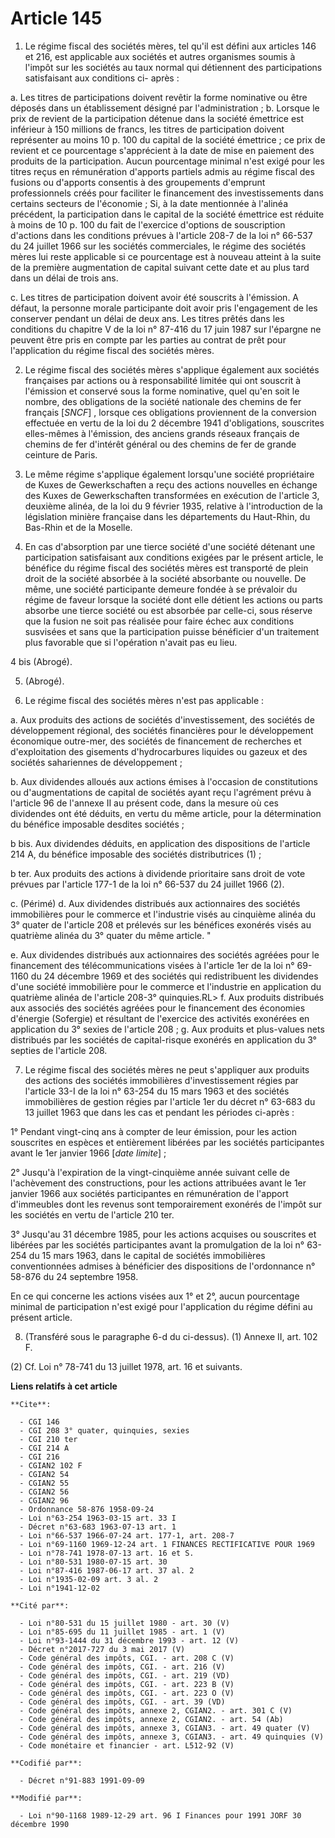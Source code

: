 # Article 145

1. Le régime fiscal des sociétés mères, tel qu'il est défini aux articles 146 et 216, est applicable aux sociétés et autres
organismes soumis à l'impôt sur les sociétés au taux normal qui détiennent des participations satisfaisant aux conditions ci-
après :

a. Les titres de participations doivent revêtir la forme nominative ou être déposés dans un établissement désigné par
l'administration ;    b. Lorsque le prix de revient de la participation détenue dans la société émettrice est inférieur à 150
millions de francs, les titres de participation doivent représenter au moins 10 p. 100 du capital de la société émettrice ;
ce prix de revient et ce pourcentage s'apprécient à la date de mise en paiement des produits de la participation. Aucun
pourcentage minimal n'est exigé pour les titres reçus en rémunération d'apports partiels admis au régime fiscal des fusions
ou d'apports consentis à des groupements d'emprunt professionnels créés pour faciliter le financement des investissements
dans certains secteurs de l'économie ;    Si, à la date mentionnée à l'alinéa précédent, la participation dans le capital de
la société émettrice est réduite à moins de 10 p. 100 du fait de l'exercice d'options de souscription d'actions dans les
conditions prévues à l'article 208-7 de la loi n° 66-537 du 24 juillet 1966 sur les sociétés commerciales, le régime des
sociétés mères lui reste applicable si ce pourcentage est à nouveau atteint à la suite de la première augmentation de capital
suivant cette date et au plus tard dans un délai de trois ans.

c. Les titres de participation doivent avoir été souscrits à l'émission. A défaut, la personne morale participante doit avoir
pris l'engagement de les conserver pendant un délai de deux ans.    Les titres prêtés dans les conditions du chapitre V de la
loi n° 87-416 du 17 juin 1987 sur l'épargne ne peuvent être pris en compte par les parties au contrat de prêt pour
l'application du régime fiscal des sociétés mères.

2. Le régime fiscal des sociétés mères s'applique également aux sociétés françaises par actions ou à responsabilité limitée
qui ont souscrit à l'émission et conservé sous la forme nominative, quel qu'en soit le nombre, des obligations de la société
nationale des chemins de fer français [*SNCF*] , lorsque ces obligations proviennent de la conversion effectuée en vertu de
la loi du 2 décembre 1941 d'obligations, souscrites elles-mêmes à l'émission, des anciens grands réseaux français de chemins
de fer d'intérêt général ou des chemins de fer de grande ceinture de Paris.

3. Le même régime s'applique également lorsqu'une société propriétaire de Kuxes de Gewerkschaften a reçu des actions
nouvelles en échange des Kuxes de Gewerkschaften transformées en exécution de l'article 3, deuxième alinéa, de la loi du 9
février 1935, relative à l'introduction de la législation minière française dans les départements du Haut-Rhin, du Bas-Rhin
et de la Moselle.

4. En cas d'absorption par une tierce société d'une société détenant une participation satisfaisant aux conditions exigées
par le présent article, le bénéfice du régime fiscal des sociétés mères est transporté de plein droit de la société absorbée
à la société absorbante ou nouvelle. De même, une société participante demeure fondée à se prévaloir du régime de faveur
lorsque la société dont elle détient les actions ou parts absorbe une tierce société ou est absorbée par celle-ci, sous
réserve que la fusion ne soit pas réalisée pour faire échec aux conditions susvisées et sans que la participation puisse
bénéficier d'un traitement plus favorable que si l'opération n'avait pas eu lieu.

4 bis (Abrogé).

5. (Abrogé).

6. Le régime fiscal des sociétés mères n'est pas applicable :

a. Aux produits des actions de sociétés d'investissement, des sociétés de développement régional, des sociétés financières
pour le développement économique outre-mer, des sociétés de financement de recherches et d'exploitation des gisements
d'hydrocarbures liquides ou gazeux et des sociétés sahariennes de développement ;

b. Aux dividendes alloués aux actions émises à l'occasion de constitutions ou d'augmentations de capital de sociétés ayant
reçu l'agrément prévu à l'article 96 de l'annexe II au présent code, dans la mesure où ces dividendes ont été déduits, en
vertu du même article, pour la détermination du bénéfice imposable desdites sociétés ;

b bis. Aux dividendes déduits, en application des dispositions de l'article 214 A, du bénéfice imposable des sociétés
distributrices (1) ;

b ter. Aux produits des actions à dividende prioritaire sans droit de vote prévues par l'article 177-1 de la loi n° 66-537 du
24 juillet 1966 (2).

c. (Périmé)    d. Aux dividendes distribués aux actionnaires des sociétés immobilières pour le commerce et l'industrie visés
au cinquième alinéa du 3° quater de l'article 208 et prélevés sur les bénéfices exonérés visés au quatrième alinéa du 3°
quater du même article. "

e. Aux dividendes distribués aux actionnaires des sociétés agréées pour le financement des télécommunications visées à
l'article 1er de la loi n° 69-1160 du 24 décembre 1969 et des sociétés qui redistribuent les dividendes d'une société
immobilière pour le commerce et l'industrie en application du quatrième alinéa de l'article 208-3° quinquies.RL>    f. Aux
produits distribués aux associés des sociétés agréées pour le financement des économies d'énergie (Sofergie) et résultant de
l'exercice des activités exonérées en application du 3° sexies de l'article 208 ;    g. Aux produits et plus-values nets
distribués par les sociétés de capital-risque exonérés en application du 3° septies de l'article 208.

7. Le régime fiscal des sociétés mères ne peut s'appliquer aux produits des actions des sociétés immobilières
d'investissement régies par l'article 33-I de la loi n° 63-254 du 15 mars 1963 et des sociétés immobilières de gestion régies
par l'article 1er du décret n° 63-683 du 13 juillet 1963 que dans les cas et pendant les périodes ci-après :

1° Pendant vingt-cinq ans à compter de leur émission, pour les action souscrites en espèces et entièrement libérées par les
sociétés participantes avant le 1er janvier 1966 [*date limite*] ;

2° Jusqu'à l'expiration de la vingt-cinquième année suivant celle de l'achèvement des constructions, pour les actions
attribuées avant le 1er janvier 1966 aux sociétés participantes en rémunération de l'apport d'immeubles dont les revenus sont
temporairement exonérés de l'impôt sur les sociétés en vertu de l'article 210 ter.

3° Jusqu'au 31 décembre 1985, pour les actions acquises ou souscrites et libérées par les sociétés participantes avant la
promulgation de la loi n° 63-254 du 15 mars 1963, dans le capital de sociétés immobilières conventionnées admises à
bénéficier des dispositions de l'ordonnance n° 58-876 du 24 septembre 1958.

En ce qui concerne les actions visées aux 1° et 2°, aucun pourcentage minimal de participation n'est exigé pour l'application
du régime défini au présent article.

8. (Transféré sous le paragraphe 6-d du ci-dessus).    (1) Annexe II, art. 102 F.

(2) Cf. Loi n° 78-741 du 13 juillet 1978, art. 16 et suivants.

**Liens relatifs à cet article**

	**Cite**:

	  - CGI 146
	  - CGI 208 3° quater, quinquies, sexies
	  - CGI 210 ter
	  - CGI 214 A
	  - CGI 216
	  - CGIAN2 102 F
	  - CGIAN2 54
	  - CGIAN2 55
	  - CGIAN2 56
	  - CGIAN2 96
	  - Ordonnance 58-876 1958-09-24
	  - Loi n°63-254 1963-03-15 art. 33 I
	  - Décret n°63-683 1963-07-13 art. 1
	  - Loi n°66-537 1966-07-24 art. 177-1, art. 208-7
	  - Loi n°69-1160 1969-12-24 art. 1 FINANCES RECTIFICATIVE POUR 1969
	  - Loi n°78-741 1978-07-13 art. 16 et S.
	  - Loi n°80-531 1980-07-15 art. 30
	  - Loi n°87-416 1987-06-17 art. 37 al. 2
	  - Loi n°1935-02-09 art. 3 al. 2
	  - Loi n°1941-12-02

	**Cité par**:

	  - Loi n°80-531 du 15 juillet 1980 - art. 30 (V)
	  - Loi n°85-695 du 11 juillet 1985 - art. 1 (V)
	  - Loi n°93-1444 du 31 décembre 1993 - art. 12 (V)
	  - Décret n°2017-727 du 3 mai 2017 (V)
	  - Code général des impôts, CGI. - art. 208 C (V)
	  - Code général des impôts, CGI. - art. 216 (V)
	  - Code général des impôts, CGI. - art. 219 (VD)
	  - Code général des impôts, CGI. - art. 223 B (V)
	  - Code général des impôts, CGI. - art. 223 O (V)
	  - Code général des impôts, CGI. - art. 39 (VD)
	  - Code général des impôts, annexe 2, CGIAN2. - art. 301 C (V)
	  - Code général des impôts, annexe 2, CGIAN2. - art. 54 (Ab)
	  - Code général des impôts, annexe 3, CGIAN3. - art. 49 quater (V)
	  - Code général des impôts, annexe 3, CGIAN3. - art. 49 quinquies (V)
	  - Code monétaire et financier - art. L512-92 (V)

	**Codifié par**:

	  - Décret n°91-883 1991-09-09

	**Modifié par**:

	  - Loi n°90-1168 1989-12-29 art. 96 I Finances pour 1991 JORF 30 décembre 1990
